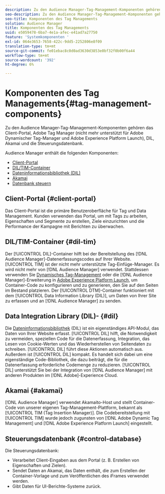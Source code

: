 ```yaml
---
description: Zu den Audience Manager-Tag-Management-Komponenten gehören das Client-Portal, Adobe Tag Manager (nicht mehr unterstützt für Adobe Dynamischer Tag-Manager und Adobe Experience Platform Launch), DIL, Akamai und die Steuerungsdatenbank.
seo-description: Zu den Audience Manager-Tag-Management-Komponenten gehören das Client-Portal, Adobe Tag Manager (nicht mehr unterstützt für Adobe Dynamischer Tag-Manager und Adobe Experience Platform Launch), DIL, Akamai und die Steuerungsdatenbank.
seo-title: Komponenten des Tag Managements
solution: Audience Manager
title: Komponenten des Tag Managements
uuid: e5059478-6ba7-4e1a-afec-e41ad7a27750
feature: 'Systemkomponenten '
exl-id: 064e3653-7658-422c-9dd5-2252806e8f09
translation-type: tm+mt
source-git-commit: fe01ebac8c0d0ad3630d3853e0bf32f0b00f6a44
workflow-type: tm+mt
source-wordcount: '392'
ht-degree: 6%

---
```


# Komponenten des Tag Managements{#tag-management-components}

Zu den Audience Manager-Tag-Management-Komponenten gehören das Client-Portal, Adobe Tag Manager (nicht mehr unterstützt für Adobe Dynamischer Tag-Manager und Adobe Experience Platform Launch), DIL, Akamai und die Steuerungsdatenbank.

<!-- 

c_comptag.xml

 -->

Audience Manager enthält die folgenden Komponenten:

* [Client-Portal](../../reference/system-components/components-tag-management.md#client-portal)
* [DIL/TIM-Container](../../reference/system-components/components-tag-management.md#dil-tim)
* [Dateninformationsbibliothek (DIL)](../../reference/system-components/components-tag-management.md#dil)
* [Akamai](../../reference/system-components/components-tag-management.md#akamai)
* [Datenbank steuern](../../reference/system-components/components-tag-management.md#control-database)

## Client-Portal {#client-portal}

Das Client-Portal ist die primäre Benutzeroberfläche für Tag und Data Management. Kunden verwenden das Portal, um mit Tags zu arbeiten, Eigenschaften und Segmente zu erstellen, Ziele einzurichten und die Performance der Kampagne mit Berichten zu überwachen.

## DIL/TIM-Container {#dil-tim}

Der [!UICONTROL DIL]-Container hilft bei der Bereitstellung des [!DNL Audience Manager]-Datenerfassungscodes auf Ihrer Website. [!UICONTROL TIM] ist der nicht mehr unterstützte Tag-Einfüge-Manager. Es wird nicht mehr von [!DNL Audience Manager] verwendet. Stattdessen verwenden Sie [Dynamisches Tag-Management](https://docs.adobe.com/content/help/de-DE/dtm/using/dtm-home.html) oder die [!DNL Audience Manager]-Erweiterung in [Adobe Experience Platform Launch](https://experienceleague.adobe.com/docs/launch/using/extensions-ref/adobe-extension/audience-manager/overview.html), um Container-Code zu konfigurieren und zu generieren, den Sie auf den Seiten im Bestand platzieren. Der [!UICONTROL DTM]-Container funktioniert mit dem [!UICONTROL Data Information Library (DIL)], um Daten von Ihrer Site zu erfassen und an [!DNL Audience Manager] zu senden.

## Data Integration Library (DIL)- {#dil}

Die [Dateninformationsbibliothek](../../dil/dil-overview.md) (DIL) ist ein eigenständiges API-Modul, das Daten von Ihrer Website erfasst. [!UICONTROL DIL] hilft, die Notwendigkeit zu vermeiden, speziellen Code für die Datenerfassung, Integration, das Lesen von Cookie-Werten und das Wiederherstellen von Seitendaten zu schreiben. [!UICONTROL DIL] führt diese Aktionen automatisch aus. Außerdem ist [!UICONTROL DIL] kompakt. Es handelt sich dabei um eine eigenständige Code-Bibliothek, die dazu beiträgt, die für die Datenerfassung erforderliche Codemenge zu reduzieren. [!UICONTROL DIL] unterstützt Sie bei der Integration von [!DNL Audience Manager] mit anderen Produkten im [!DNL Adobe]-Experience Cloud.

## Akamai {#akamai}

[!DNL Audience Manager] verwendet  [](https://www.akamai.com/us/en/about/) Akamaito-Host und stellt Container-Code von unserer eigenen Tag-Management-Plattform, bekannt als  [!UICONTROL TIM (Tag Insertion Manager)]. Die Codebereitstellung mit [!UICONTROL TIM] wurde jedoch zugunsten von [!DNL Adobe Dynamic Tag Management] und [!DNL Adobe Experience Platform Launch] eingestellt.

## Steuerungsdatenbank {#control-database}

Die Steuerungsdatenbank:

* Verarbeitet Client-Eingaben aus dem Portal (z. B. Erstellen von Eigenschaften und Zielen).
* Sendet Daten an Akamai, das Daten enthält, die zum Erstellen der Container-Vorlage und zum Veröffentlichen des iFrames verwendet werden.
* Gibt Daten für UI-Berichte-Systeme zurück.
